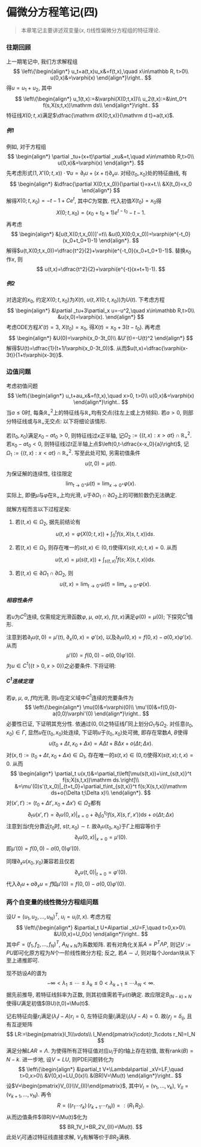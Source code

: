 # 偏微分方程笔记(四)

> 本章笔记主要讲述双变量($x$, $t$)线性偏微分方程组的特征理论. 

### 往期回顾

上一期笔记中, 我们方求解程组
$$
\left\{\begin{align*}
u_t+a(t,x)u_x&=f(t,x),\quad x\in\mathbb R, t>0\\
u(0,x)&=\varphi(x)
\end{align*}\right..
$$
得$u=u_1+u_2$, 其中
$$
\left\{\begin{align*}
u_1(t,x):=&\varphi(X(0;t,x))\\
u_2(t,x):=&\int_0^t f(s,X(s;t,x))\mathrm ds\\
\end{align*}\right..
$$
特征线$X(0;t,x)$满足$\dfrac{\mathrm dX(0;t,x)}{\mathrm d t}=a(t,x)$. 

##### 例1

例如, 对于方程组
$$
\begin{align*}
\partial _tu+(x+t)\partial _xu&=t,\quad x\in\mathbb R,t>0\\
u(0,x)&=\varphi(x)
\end{align*}.
$$
先考虑形式$(1,X'(0;t,x))\cdot\nabla u=\partial _tu+(x+t)\partial _xu$. 对经$(t_0,x_0)$处的特征曲线, 有
$$
\begin{align*}
&\dfrac{\partial X(0;t,x_0)}{\partial t}=x+t.\\
&X(t_0)=x_0
\end{align*}
$$
解得$X(0;t,x_0)=-t-1+Ce^{t}$, 其中$C$为常数. 代入初值$X(t_0)=x_0$得
$$
X(0;t,x_0)=(x_0+t_0+1)e^{t-t_0}-t-1.
$$
再考虑
$$
\begin{align*}
&[u(t,X(0;t,x_0))]'=t\\
&u(0,X(0;0,x_0))=\varphi(e^{-t_0}(x_0+t_0+1)-1)
\end{align*}.
$$
解得$u(t,X(0;t,x_0))=\dfrac{t^2}{2}+\varphi(e^{-t_0}(x_0+t_0+1)-1)$. 替换$x_0$作$x$, 则
$$
u(t,x)=\dfrac{t^2}{2}+\varphi(e^{-t}(x+t+1)-1).
$$

##### 例2

对选定的$x_0$, 约定$X(0;t,x_0)$为$X(t)$, $u(t,X(0;t,x_0))$为$U(t)$. 下考虑方程
$$
\begin{align*}
&\partial _tu+3\partial_x u=-u^2,\quad x\in\mathbb R,t>0\\
&u(x,0)=\varphi(x).
\end{align*}
$$
考虑ODE方程$X'(t)=3$, $X(t_0)=x_0$, 得$X(t)=x_0+3(t-t_0)$. 再考虑
$$
\begin{align*}
&U(0)=\varphi(x_0-3t_0)\\
&U'(t)=-U(t)^2
\end{align*}
$$
解得$U(t)=\dfrac{1}{t+1/\varphi(x_0-3t_0)}$. 从而$u(t,x)=\dfrac{\varphi(x-3t)}{1+t\varphi(x-3t)}$. 

### 边值问题

考虑初值问题
$$
\left\{\begin{align*}
u_t+au_x&=f(t,x),\quad x>0, t>0\\
u(0,x)&=\varphi(x)
\end{align*}\right..
$$
当$a\leq 0$时, 每条$\mathbb R_+^2$上的特征线与$\mathbb R_+$均有交点(往左上或上方倾斜). 若$a>0$,  则部分特征线或与$\mathbb R_+$无交点: 以下将细论该情形. 

若$(t_0,x_0)$满足$x_0-at_0>0$, 则特征线过$x$正半轴, 记$\Omega_2:=\{(t,x):x>at\}\cap\mathbb R_+^2$. 若$x_0-at_0<0$, 则特征线过$t$正半轴上点$\left(0,t-\dfrac{x-x_0}{a}\right)$, 记$\Omega_1:=\{(t,x):x<at\}\cap \mathbb R_+^2$. 写至此处可知, 另需初值条件
$$
u(t,0)=\mu(t).
$$
为保证解的连续性, 往往限定
$$
\lim_{t\to 0^+}\mu(t)=\lim_{x\to 0^+}\varphi(x).
$$
实际上, 即便$\mu$与$\varphi$在$\mathbb R_+$上均光滑, $u$于$\partial\Omega_1\cap\partial \Omega_2$上的可微阶数仍无法确定. 

就解方程而言以下过程足矣:

1. 若$(t,x)\in\Omega_2$​, 据先前结论有
   $$
   u(t,x)=\varphi(X(0;t,x))+\int_0^tf(s,X(s,t,x))\mathrm ds.
   $$

2. 若$(t,x)\in\Omega_1$, 则存在唯一的$s(t,x)\in(0,t)$使得$X(s(t,x);t,x)=0$. 从而
   $$
   u(t,x)=\mu(s(t,x))+\int_{s(t,x)}^t f(s;X(s,t,x))\mathrm ds.
   $$

3. 若$(t,x)\in\partial \Omega_1\cap\partial \Omega_2$, 则
   $$
   u(t,x)=\lim_{t\to 0^+}\mu(t)=\lim_{x\to 0^+}\varphi(x).
   $$

##### 相容性条件

若$u$为$C^0$连续, 仅需规定光滑函数$\varphi$, $\mu$, $a(t,x)$, $f(t,x)$满足$\varphi(0)=\mu(0)$; 下探究$C^1$情形. 

注意到若$\partial_tu(t,0)=\mu'(t)$, $\partial_x(0,x)=\varphi'(x)$, 以及$\partial_tu(0,x)=f(0,x)-a(0,x)\varphi'(x)$. 从而
$$
\mu'(0)=f(0,0)-a(0,0)\varphi'(0).
$$
 为$u\in C^1(\{t>0,x>0\})$之必要条件. 下将证明:

##### $C^1$连续定理

若$\varphi$, $\mu$, $a$, $f$均光滑, 则$u$在定义域中$C^1$连续的充要条件为
$$
\left\{\begin{align*}
\mu(0)&=\varphi(0)\\
\mu'(0)&=f(0,0)-a(0,0)\varphi'(0)
\end{align*}\right..
$$
必要性已证, 下证明其充分性. 依通过$(0,0)$之特征线$\Gamma$同上划分$\Omega_1$与$\Omega_2$. 对任意$(t_0,x_0)\in\Gamma$, 显然$u$在$(t_0,x_0)$处连续, 下证明$u$于$(t_0,x_0)$处可微, 即存在常数$A$, $B$使得
$$
u(t_0+\Delta t,x_0+\Delta x)=A\Delta t+B\Delta x+o(\Delta t;\Delta x).
$$
对$(x,t):=(t_0+\Delta t,x_0+\Delta x)\in \Omega_1$, 存在唯一的$s(t,x)\in(0,t)$使得$X(s(t,x);t,x)=0$. 从而
$$
\begin{align*}
\partial_t u(x,t)&=\partial_t\left[\mu(s(t,x))+\int_{s(t,x)}^t f(s;X(s,t,x))\mathrm ds.\right]\\
&=\mu'(0)s'(t,x_0)|_{t=t_0}+\partial_t\int_{s(t,x)}^t f(s;X(s,t,x))\mathrm ds+o(\Delta t;\Delta x)\\
\end{align*}.
$$
对$(x',t'):=(t_0+\Delta t',x_0+\Delta x')\in \Omega_2$都有
$$
\partial_t u(x',t')=\partial_t u(0,x)|_{x=0}+\partial _t\int_0^{t_0}f(s,X(s,t',x'))\mathrm ds+o(\Delta t;\Delta x)
$$
注意到当$t$充分靠近$t_0$时, $s(t,x_0)\sim t$. 故$\partial_t u(t_0,x_0)$于$\Gamma$上相容等价于
$$
\partial_t u(0,x)|_{x=0}=\mu'(0).
$$
即$\mu'(0)=f(0,0)-a(0,0)\varphi'(0)$. 

同理$\partial_x u(x_0,y_0)$兼容若且仅若
$$
\partial _x u(t,0)|_{t=0}=\varphi'(0).
$$
代入$\partial_t u+a\partial_xu=f$知$\mu'(0)=f(0,0)-a(0,0)\varphi'(0)$. 


### 两个自变量的线性微分方程组问题

设$U=(u_1,u_2,\ldots,u_N)^T$, $u_i=u_i(t,x)$. 考虑方程
$$
\left\{\begin{align*}
&\partial_t U+A\partial _xU=F,\quad t>0,x>0\\
&U(0,x)=U_0(x)
\end{align*}\right..
$$
其中$F=(f_1,f_2,\ldots,f_N)^T$, $A_{N\times N}$为系数矩阵. 若有对角化关系$A=P^T \Lambda P$, 则记$V:=PU$即可化原方程为$N$个一阶线性微分方程; 反之, 若$A\sim J$, 则对每个Jordan块从下至上递推即可. 

现不妨设$A$的谱为
$$
-\infty<\lambda_1\leq\cdots\leq\lambda_k\leq 0<\lambda_{k+1}\leq\cdots\lambda_N<\infty.
$$
据先前推导, 若特征线斜率为正数, 则其初值需若干$\mu(t)$确定. 故应限定$B_{(N-k)\times N}$使得$U$满足初值$(BU)(t,0)=\Mu(t)$. 

记右特征向量$r_i$满足$(\lambda_iI-A)r_i=0$, 左特征向量$l_i$满足$l_i(\lambda_iI-A)=0$. 故$l_ir_j=\delta_{ij}$, 且有互逆矩阵
$$
LR:=\begin{pmatrix}l_1\\\vdots\\ l_N\end{pmatrix}\cdot(r_1\cdots r_N)=I_N
$$
满足分解$LAR=\Lambda$. 为使得所有正特征值对应$u_i$于的$t$轴上存在初值, 故有$\mathrm{rank}(B)=N-k$. 进一步地, 设$V=LU$, 则PDE问题转化为
$$
\left\{\begin{align*}
&\partial_t V+\Lambda\partial _xV=LF,\quad t>0,x>0\\
&V(0,x)=LU_0(x)\\
&(BR)V=\Mu(t)
\end{align*}\right..
$$
设$V=\begin{pmatrix}V_{I}\\V_{II}\end{pmatrix}$, 其中$V_I=(v_1,\ldots, v_k)$, $V_{II}=(v_{k+1},\ldots, v_N)$. 再令
$$
R=((r_1\cdots r_k)\,(r_{k+1}\cdots r_{N}))=:(R_1\,R_2).
$$
从而边值条件$(BR)V=\Mu(t)$化为
$$
BR_1V_I+BR_2V_{II}=\Mu(t).
$$
此处$V_I$可通过特征线直接求解, $V_{II}$有解等价于$BR_2$满秩. 